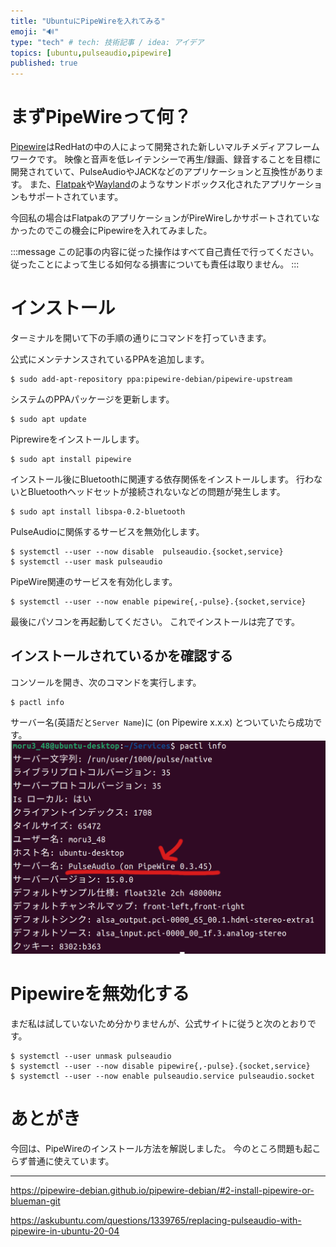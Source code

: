 ```yaml
---
title: "UbuntuにPipeWireを入れてみる"
emoji: "🔊"
type: "tech" # tech: 技術記事 / idea: アイデア
topics: [ubuntu,pulseaudio,pipewire]
published: true
---
```

# まずPipeWireって何？
[Pipewire](https://pipewire.org/)はRedHatの中の人によって開発された新しいマルチメディアフレームワークです。
映像と音声を低レイテンシーで再生/録画、録音することを目標に開発されていて、PulseAudioやJACKなどのアプリケーションと互換性があります。
また、[Flatpak](https://flatpak.org/)や[Wayland](https://wayland.freedesktop.org/)のようなサンドボックス化されたアプリケーションもサポートされています。

今回私の場合はFlatpakのアプリケーションがPireWireしかサポートされていなかったのでこの機会にPipewireを入れてみました。

:::message
この記事の内容に従った操作はすべて自己責任で行ってください。
従ったことによって生じる如何なる損害についても責任は取りません。
:::

# インストール
ターミナルを開いて下の手順の通りにコマンドを打っていきます。

公式にメンテナンスされているPPAを追加します。
```shell
$ sudo add-apt-repository ppa:pipewire-debian/pipewire-upstream
```
システムのPPAパッケージを更新します。
```shell
$ sudo apt update
```
Piprewireをインストールします。
```shell
$ sudo apt install pipewire
```
インストール後にBluetoothに関連する依存関係をインストールします。
行わないとBluetoothヘッドセットが接続されないなどの問題が発生します。
```shell
$ sudo apt install libspa-0.2-bluetooth
```
PulseAudioに関係するサービスを無効化します。
```shell
$ systemctl --user --now disable  pulseaudio.{socket,service}
$ systemctl --user mask pulseaudio
```
PipeWire関連のサービスを有効化します。
```shell
$ systemctl --user --now enable pipewire{,-pulse}.{socket,service}
```
最後にパソコンを再起動してください。
これでインストールは完了です。

## インストールされているかを確認する
コンソールを開き、次のコマンドを実行します。
```shell
$ pactl info
```
サーバー名(英語だと`Server Name`)に (on Pipewire x.x.x) とついていたら成功です。
![](/images/e50c4ef9b0a5c8/console1.png)

# Pipewireを無効化する
まだ私は試していないため分かりませんが、公式サイトに従うと次のとおりです。
```shell
$ systemctl --user unmask pulseaudio
$ systemctl --user --now disable pipewire{,-pulse}.{socket,service}    
$ systemctl --user --now enable pulseaudio.service pulseaudio.socket
```

# あとがき
今回は、PipeWireのインストール方法を解説しました。
今のところ問題も起こらず普通に使えています。

-----

https://pipewire-debian.github.io/pipewire-debian/#2-install-pipewire-or-blueman-git

https://askubuntu.com/questions/1339765/replacing-pulseaudio-with-pipewire-in-ubuntu-20-04
